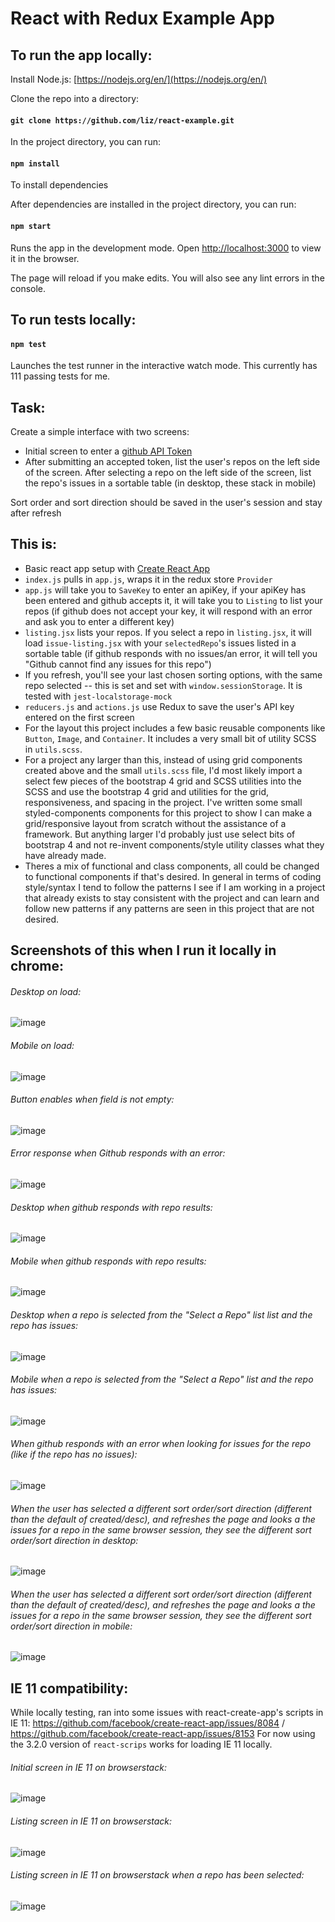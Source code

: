 # React with Redux Example App


## To run the app locally:

Install Node.js: [https://nodejs.org/en/](https://nodejs.org/en/)

Clone the repo into a directory: 

#### `git clone https://github.com/liz/react-example.git`

In the project directory, you can run:

#### `npm install`

To install dependencies 

After dependencies are installed in the project directory, you can run:

#### `npm start`

Runs the app in the development mode.
Open [http://localhost:3000](http://localhost:3000) to view it in the browser.

The page will reload if you make edits.
You will also see any lint errors in the console.

## To run tests locally:

#### `npm test`

Launches the test runner in the interactive watch mode. This currently has 111 passing tests for me.

## Task:
Create a simple interface with two screens:

* Initial screen to enter a [github API Token](https://github.com/settings/tokens)
* After submitting an accepted token, list the user's repos on the left side of the screen. After selecting a repo on the left side of the screen, list the repo's issues in a sortable table (in desktop, these stack in mobile)

Sort order and sort direction should be saved in the user's session and stay after refresh

## This is:
* Basic react app setup with [Create React App](https://github.com/facebook/create-react-app)
* `index.js` pulls in `app.js`, wraps it in the redux store `Provider`
* `app.js` will take you to `SaveKey` to enter an apiKey, if your apiKey has been entered and github accepts it, it will take you to `Listing` to list your repos (if github does not accept your key, it will respond with an error and ask you to enter a different key)
* `listing.jsx` lists your repos. If you select a repo in `listing.jsx`, it will load `issue-listing.jsx` with your `selectedRepo`'s issues listed in a sortable table (if github responds with no issues/an error, it will tell you "Github cannot find any issues for this repo")
* If you refresh, you'll see your last chosen sorting options, with the same repo selected -- this is set and set with `window.sessionStorage`. It is tested with `jest-localstorage-mock`
* `reducers.js` and `actions.js` use Redux to save the user's API key entered on the first screen
* For the layout this project includes a few basic reusable components like `Button`, `Image`, and `Container`. It includes a very small bit of utility SCSS in `utils.scss`. 
* For a project any larger than this, instead of using grid components created above and the small `utils.scss` file, I'd most likely import a select few pieces of the bootstrap 4 grid and SCSS utilities into the SCSS and use the bootstrap 4 grid and utilities for the grid, responsiveness, and spacing in the project. I've written some small styled-components components for this project to show I can make a grid/responsive layout from scratch without the assistance of a framework. But anything larger I'd probably just use select bits of bootstrap 4 and not re-invent components/style utility classes what they have already made.
* Theres a mix of functional and class components, all could be changed to functional components if that's desired. In general in terms of coding style/syntax I tend to follow the patterns I see if I am working in a project that already exists to stay consistent with the project and can learn and follow new patterns if any patterns are seen in this project that are not desired.

## Screenshots of this when I run it locally in chrome:
###### Desktop on load:
![image](https://user-images.githubusercontent.com/3377/71750909-b9468000-2e2e-11ea-8a5c-948d591caee4.png)

###### Mobile on load:
![image](https://user-images.githubusercontent.com/3377/71750927-c7949c00-2e2e-11ea-8401-6f479c296850.png)

###### Button enables when field is not empty:
![image](https://user-images.githubusercontent.com/3377/71750967-e4c96a80-2e2e-11ea-8ec2-7160db78145a.png)

###### Error response when Github responds with an error:
![image](https://user-images.githubusercontent.com/3377/71751046-28bc6f80-2e2f-11ea-8934-1baa35601de9.png)

###### Desktop when github responds with repo results:
![image](https://user-images.githubusercontent.com/3377/71751065-37a32200-2e2f-11ea-8006-4fe45b11dd86.png)

###### Mobile when github responds with repo results:
![image](https://user-images.githubusercontent.com/3377/71751081-47bb0180-2e2f-11ea-9203-46be6d4e2450.png)

###### Desktop when a repo is selected from the "Select a Repo" list list and the repo has issues:
![image](https://user-images.githubusercontent.com/3377/71751104-573a4a80-2e2f-11ea-93b8-b3d3f6d37c66.png)

###### Mobile when a repo is selected from the "Select a Repo" list and the repo has issues:
![image](https://user-images.githubusercontent.com/3377/71751292-efd0ca80-2e2f-11ea-9e10-ae7d838769c5.png)

###### When github responds with an error when looking for issues for the repo (like if the repo has no issues):
![image](https://user-images.githubusercontent.com/3377/71751138-72a55580-2e2f-11ea-8d92-f8d6c632a88d.png)

###### When the user has selected a different sort order/sort direction (different than the default of created/desc), and refreshes the page and looks a the issues for a repo in the same browser session, they see the different sort order/sort direction in desktop:
![image](https://user-images.githubusercontent.com/3377/71851635-d7f58280-308b-11ea-8d69-f7c6af65279a.png)

###### When the user has selected a different sort order/sort direction (different than the default of created/desc), and refreshes the page and looks a the issues for a repo in the same browser session, they see the different sort order/sort direction in mobile:
![image](https://user-images.githubusercontent.com/3377/71851657-e5127180-308b-11ea-8cdc-6883d7ef2909.png)

## IE 11 compatibility:
While locally testing, ran into some issues with react-create-app's scripts in IE 11:
https://github.com/facebook/create-react-app/issues/8084 / https://github.com/facebook/create-react-app/issues/8153
For now using the 3.2.0 version of `react-scrips` works for loading IE 11 locally.

###### Initial screen in IE 11 on browserstack:
![image](https://user-images.githubusercontent.com/3377/71693893-77500800-2d62-11ea-8e03-5c80a1e05d24.png)

###### Listing screen in IE 11 on browserstack:
![image](https://user-images.githubusercontent.com/3377/71693939-92227c80-2d62-11ea-8744-4ddef05c54d5.png)

###### Listing screen in IE 11 on browserstack when a repo has been selected:
![image](https://user-images.githubusercontent.com/3377/71751395-45a57280-2e30-11ea-9ed0-090c9be8c96b.png)
